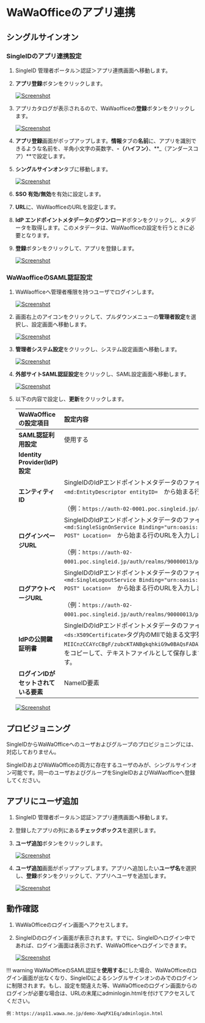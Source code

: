 # WaWaOfficeのアプリ連携
## シングルサインオン
### SingleIDのアプリ連携設定
1. SingleID 管理者ポータル＞認証＞アプリ連携画面へ移動します。
2. **アプリ登録**ボタンをクリックします。
    
    [![Screenshot](/images/image-1.png)](/images/image-1.png)

3. アプリカタログが表示されるので、WaWaofficeの**登録**ボタンをクリックします。
    
    [![Screenshot](/images/2022-06-05_13-22-11.png)](/images/2022-06-05_13-22-11.png)

4. **アプリ登録**画面がポップアップします。**情報**タブの**名前**に、アプリを識別できるような名前を、半角小文字の英数字、**-（ハイフン）**、**_（アンダースコア）**で設定します。
5. **シングルサインオン**タブに移動します。
    
    [![Screenshot](/images/2022-06-05_13-23-10-1024x596.png)](/images/2022-06-05_13-23-10-1024x596.png)

6. **SSO 有効/無効**を有効に設定します。
7. **URL**に、WaWaofficeのURLを設定します。
8. **IdP エンドポイントメタデータ**の**ダウンロード**ボタンをクリックし、メタデータを取得します。このメタデータは、WaWaofficeの設定を行うときに必要となります。
9. **登録**ボタンをクリックして、アプリを登録します。
    
    [![Screenshot](/images/2022-06-05_13-25-25-1024x596.png)](/images/2022-06-05_13-25-25-1024x596.png)

### WaWaofficeのSAML認証設定
1. WaWaofficeへ管理者権限を持つユーザでログインします。
    
    [![Screenshot](/images/2022-04-14_9-54-58.png)](/images/2022-04-14_9-54-58.png)

2. 画面右上のアイコンをクリックして、プルダウンメニューの**管理者設定**を選択し、設定画面へ移動します。

    [![Screenshot](/images/2022-04-14_9-59-58.png)](/images/2022-04-14_9-59-58.png)

3. **管理者システム設定**をクリックし、システム設定画面へ移動します。
    
    [![Screenshot](/images/image-8-1024x184.png)](/images/image-8-1024x184.png)

4. **外部サイトSAML認証設定**をクリックし、SAML設定画面へ移動します。
    
    [![Screenshot](/images/2022-04-14_10-04-55-1024x549.png)](/images/2022-04-14_10-04-55-1024x549.png)

5. 以下の内容で設定し、**更新**をクリックします。

    | **WaWaOfficeの設定項目** | **設定内容** |
    | :--- | :--- |
    | **SAML認証利用設定** | 使用する |
    | **Identity Provider(IdP)設定** ||
    | **エンティティID** | SingleIDのIdPエンドポイントメタデータのファイルを開きます。<br>`<md:EntityDescriptor entityID=`　から始まる行のURLを入力します。<br><br>（例：`https://auth-02-0001.poc.singleid.jp/auth/realms/90000013`） |
    | **ログインページURL** | SingleIDのIdPエンドポイントメタデータのファイルを開きます。<br>`<md:SingleSignOnService Binding="urn:oasis:names:tc:SAML:2.0:bindings:HTTP-POST" Location=`　から始まる行のURLを入力します。<br><br>（例：`https://auth-02-0001.poc.singleid.jp/auth/realms/90000013/protocol/saml`） |
    | **ログアウトページURL** | SingleIDのIdPエンドポイントメタデータのファイルを開きます。<br>`<md:SingleLogoutService Binding="urn:oasis:names:tc:SAML:2.0:bindings:HTTP-POST" Location=`　から始まる行のURLを入力します。<br><br>（例：`https://auth-02-0001.poc.singleid.jp/auth/realms/90000013/protocol/saml`） |
    | **IdPの公開鍵証明書** | SingleIDのIdPエンドポイントメタデータのファイルを開きます。<br>`<ds:X509Certificate>`タグ内のMIIで始まる文字列（例：`MIICnzCCAYcCBgF/zubcKTANBgkqhkiG9w0BAQsFADATMREwDwYDVQQDDAg3MDAwMDA4MTA……..`）をコピーして、テキストファイルとして保存します。そのファイルをアップロードします。 |
    | **ログインIDがセットされている要素** | NameID要素 |

    [![Screenshot](/images/2022-04-14_10-17-29.png)](/images/2022-04-14_10-17-29.png)

## プロビジョニング
SingleIDからWaWaOfficeへのユーザおよびグループのプロビジョニングには、対応しておりません。

SingleIDおよびWaWaOfficeの両方に存在するユーザのみが、シングルサインオン可能です。同一のユーザおよびグループをSingleIDおよびWaWaofficeへ登録してください。

## アプリにユーザ追加
1. SingleID 管理者ポータル＞認証＞アプリ連携画面へ移動します。
2. 登録したアプリの列にある**チェックボックス**を選択します。
3. **ユーザ追加**ボタンをクリックします。
    
    [![Screenshot](/images/image-4.png)](/images/image-4.png)

4. **ユーザ追加**画面がポップアップします。アプリへ追加したい**ユーザ名**を選択し、**登録**ボタンをクリックして、アプリへユーザを追加します。
    
    [![Screenshot](/images/image-5.png)](/images/image-5.png)

## 動作確認
1. WaWaOfficeのログイン画面へアクセスします。
2. SingleIDのログイン画面が表示されます。すでに、SingleIDへログイン中であれば、ログイン画面は表示されず、WaWaOfficeへログインできます。
    
    [![Screenshot](/images/image-7-1024x462.png)](/images/image-7-1024x462.png)

!!! warning
    WaWaOfficeのSAML認証を**使用する**にした場合、WaWaOfficeのログイン画面が出なくなり、SingleIDによるシングルサインオンのみでのログインに制限されます。もし、設定を間違えた等、WaWaOfficeのログイン画面からのログインが必要な場合は、URLの末尾にadminlogin.htmlを付けてアクセスしてください。

    例：https://asp11.wawa.ne.jp/demo-XwqPX1Eq/adminlogin.html

